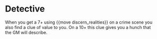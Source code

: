 # Detective
When you get a 7+ using {{move discern_realities}} on a crime scene you also find a clue of value to you. On a 10+ this clue gives you a hunch that the GM will describe.
